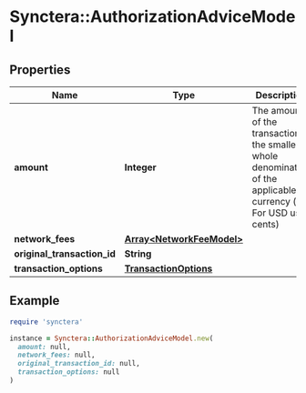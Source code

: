 # Synctera::AuthorizationAdviceModel

## Properties

| Name | Type | Description | Notes |
| ---- | ---- | ----------- | ----- |
| **amount** | **Integer** | The amount of the transaction in the smallest whole denomination of the applicable currency (eg. For USD use cents) |  |
| **network_fees** | [**Array&lt;NetworkFeeModel&gt;**](NetworkFeeModel.md) |  | [optional] |
| **original_transaction_id** | **String** |  |  |
| **transaction_options** | [**TransactionOptions**](TransactionOptions.md) |  | [optional] |

## Example

```ruby
require 'synctera'

instance = Synctera::AuthorizationAdviceModel.new(
  amount: null,
  network_fees: null,
  original_transaction_id: null,
  transaction_options: null
)
```

